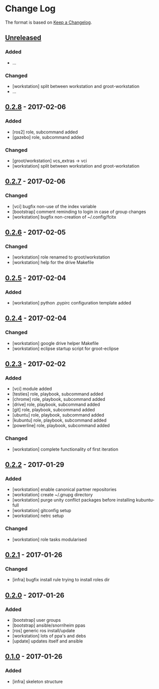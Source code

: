 # Change Log

The format is based on [Keep a Changelog](http://keepachangelog.com/).

## [Unreleased]
### Added
- ...

### Changed
- [workstation] split between workstation and groot-workstation
- ...

## [0.2.8] - 2017-02-06
### Added
- [ros2] role, subcommand added
- [gazebo] role, subcommand added

### Changed
- [groot/workstation] vcs_extras -> vci
- [workstation] split between workstation and groot-workstation

## [0.2.7] - 2017-02-06
### Changed
- [vci] bugfix non-use of the index variable
- [bootstrap] comment reminding to login in case of group changes
- [workstation] bugfix non-creation of ~/.config/fcitx

## [0.2.6] - 2017-02-05
### Changed
- [workstation] role renamed to groot/workstation
- [workstation] help for the drive Makefile

## [0.2.5] - 2017-02-04
### Added
- [workstation] python .pypirc configuration template added

## [0.2.4] - 2017-02-04
### Changed
- [workstation] google drive helper Makefile
- [workstation] eclipse startup script for groot-eclipse

## [0.2.3] - 2017-02-02
### Added
- [vci] module added
- [testies] role, playbook, subcommand added
- [chrome] role, playbook, subcommand added
- [drive] role, playbook, subcommand added
- [git] role, playbook, subcommand added
- [ubuntu] role, playbook, subcommand added
- [kubuntu] role, playbook, subcommand added
- [powerline] role, playbook, subcommand added

### Changed
- [workstation] complete functionality of first iteration

## [0.2.2] - 2017-01-29
### Added
- [workstation] enable canonical partner repositories
- [workstation] create ~/.gnupg directory
- [workstation] purge unity conflict packages before installing kubuntu-full
- [workstation] gitconfig setup
- [workstation] netrc setup

### Changed
- [workstation] role tasks modularised

## [0.2.1] - 2017-01-26
### Changed
- [infra] bugfix install rule trying to install roles dir

## [0.2.0] - 2017-01-26
### Added
- [bootstrap] user groups
- [bootstrap] ansible/snorriheim ppas
- [ros] generic ros install/update
- [workstation] lots of ppa's and debs
- [update] updates itself and ansible

## [0.1.0] - 2017-01-26
### Added
- [infra] skeleton structure

[Unreleased]: https://github.com/stonier/groot_ansible/compare/0.2.8...HEAD
[0.2.8]: https://github.com/stonier/groot_ansible/compare/0.2.7...0.2.8
[0.2.7]: https://github.com/stonier/groot_ansible/compare/0.2.6...0.2.7
[0.2.6]: https://github.com/stonier/groot_ansible/compare/0.2.5...0.2.6
[0.2.5]: https://github.com/stonier/groot_ansible/compare/0.2.4...0.2.5
[0.2.4]: https://github.com/stonier/groot_ansible/compare/0.2.3...0.2.4
[0.2.3]: https://github.com/stonier/groot_ansible/compare/0.2.2...0.2.3
[0.2.2]: https://github.com/stonier/groot_ansible/compare/0.2.1...0.2.2
[0.2.1]: https://github.com/stonier/groot_ansible/compare/0.2.0...0.2.1
[0.2.0]: https://github.com/stonier/groot_ansible/compare/0.1.0...0.2.0
[0.1.0]: https://github.com/stonier/groot_ansible/compare/d85f7d176f25cf9bec221bd309cd3e4c942891ad...0.1.0
